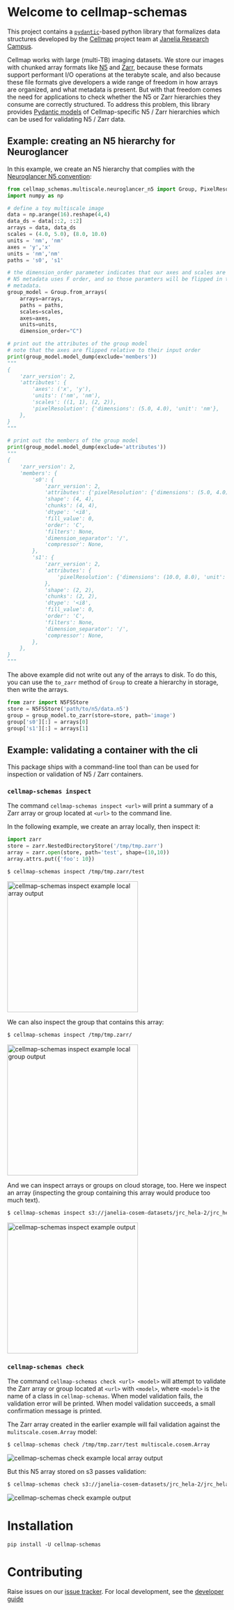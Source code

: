 # Welcome to cellmap-schemas

This project contains a [`pydantic`](https://docs.pydantic.dev/latest/)-based python library that formalizes data structures developed by the [Cellmap](https://www.janelia.org/project-team/cellmap) project team at [Janelia Research Campus](https://www.janelia.org/).

Cellmap works with large (multi-TB) imaging datasets. We store our images with chunked array formats like [N5](https://github.com/saalfeldlab/n5) and [Zarr](https://zarr.readthedocs.io/en/stable/), because these formats support performant I/O operations at the terabyte scale, and also because these file formats give developers a wide range of freedom in how arrays are organized, and what metadata is present. But with that freedom comes the need for applications to check whether the N5 or Zarr hierarchies they consume are correctly structured. To address this problem, this library provides [Pydantic models](https://docs.pydantic.dev/latest/) of Cellmap-specific N5 / Zarr hierarchies which can be used for validating N5 / Zarr data.

## Example: creating an N5 hierarchy for Neuroglancer

In this example, we create an N5 hierarchy that complies with the [Neuroglancer N5 convention](https://github.com/google/neuroglancer/issues/176#issuecomment-553027775):

```python
from cellmap_schemas.multiscale.neuroglancer_n5 import Group, PixelResolution, GroupMetadata
import numpy as np

# define a toy multiscale image
data = np.arange(16).reshape(4,4)
data_ds = data[::2, ::2]
arrays = data, data_ds
scales = (4.0, 5.0), (8.0, 10.0)
units = 'nm', 'nm'
axes = 'y','x'
units = 'nm','nm'
paths = 's0', 's1'

# the dimension_order parameter indicates that our axes and scales are in C order
# N5 metadata uses F order, and so those paramters will be flipped in the resulting 
# metadata.
group_model = Group.from_arrays(
    arrays=arrays,
    paths = paths,
    scales=scales, 
    axes=axes,
    units=units,
    dimension_order="C")

# print out the attributes of the group model
# note that the axes are flipped relative to their input order
print(group_model.model_dump(exclude='members'))
"""
{
    'zarr_version': 2,
    'attributes': {
        'axes': ('x', 'y'),
        'units': ('nm', 'nm'),
        'scales': ((1, 1), (2, 2)),
        'pixelResolution': {'dimensions': (5.0, 4.0), 'unit': 'nm'},
    },
}
"""

# print out the members of the group model
print(group_model.model_dump(exclude='attributes'))
"""
{
    'zarr_version': 2,
    'members': {
        's0': {
            'zarr_version': 2,
            'attributes': {'pixelResolution': {'dimensions': (5.0, 4.0), 'unit': 'nm'}},
            'shape': (4, 4),
            'chunks': (4, 4),
            'dtype': '<i8',
            'fill_value': 0,
            'order': 'C',
            'filters': None,
            'dimension_separator': '/',
            'compressor': None,
        },
        's1': {
            'zarr_version': 2,
            'attributes': {
                'pixelResolution': {'dimensions': (10.0, 8.0), 'unit': 'nm'}
            },
            'shape': (2, 2),
            'chunks': (2, 2),
            'dtype': '<i8',
            'fill_value': 0,
            'order': 'C',
            'filters': None,
            'dimension_separator': '/',
            'compressor': None,
        },
    },
}
"""
```

The above example did not write out any of the arrays to disk. To do this, you can use the `to_zarr`
method of `Group` to create a hierarchy in storage, then write the arrays.

```{.py test="skip"}
from zarr import N5FSStore
store = N5FSStore('path/to/n5/data.n5')
group = group_model.to_zarr(store=store, path='image')
group['s0'][:] = arrays[0]
group['s1'][:] = arrays[1]
```

## Example: validating a container with the cli

This package ships with a command-line tool than can be used for inspection or validation of N5 / Zarr containers.

### `cellmap-schemas inspect`

The command `cellmap-schemas inspect <url>` will print a summary of a Zarr array or group located at `<url>` to the command line.

In the following example, we create an array locally, then inspect it:

```python
import zarr
store = zarr.NestedDirectoryStore('/tmp/tmp.zarr')
array = zarr.open(store, path='test', shape=(10,10))
array.attrs.put({'foo': 10})
```

```bash
$ cellmap-schemas inspect /tmp/tmp.zarr/test
```

<img src="./static/cellmap_schemas_inspect_example_local_array.png" width=300  alt="cellmap-schemas inspect example local array output"/>

We can also inspect the group that contains this array:

```bash
$ cellmap-schemas inspect /tmp/tmp.zarr/
```

<img src="./static/cellmap_schemas_inspect_example_local_group.png" width=300  alt="cellmap-schemas inspect example local group output"/>

And we can inspect arrays or groups on cloud storage, too. Here we inspect an array (inspecting the group containing this array would produce too much text).

```bash
$ cellmap-schemas inspect s3://janelia-cosem-datasets/jrc_hela-2/jrc_hela-2.n5/em/fibsem-uint16/s0
```

<img src="./static/cellmap_schemas_inspect_example_s3_array.png" width=300  alt="cellmap-schemas inspect example output"/>

### `cellmap-schemas check`

The command `cellmap-schemas check <url> <model>` will attempt to validate the Zarr array or group located at `<url>` with `<model>`, where `<model>` is the name of a class in `cellmap-schemas`. When model validation fails, the validation error will be printed. When model validation succeeds, a small confirmation message is printed.

The Zarr array created in the earlier example will fail validation against the `mulitscale.cosem.Array` model:

```bash
$ cellmap-schemas check /tmp/tmp.zarr/test multiscale.cosem.Array
```

<img src="./static/cellmap_schemas_check_example_local_array.png" alt="cellmap-schemas check example local array output"/>

But this N5 array stored on s3 passes validation:

```bash
$ cellmap-schemas check s3://janelia-cosem-datasets/jrc_hela-2/jrc_hela-2.n5/em/fibsem-uint16/s0 multiscale.cosem.Array
```

<img src="./static/cellmap_schemas_check_example_s3_array.png" alt="cellmap-schemas check example output"/>

# Installation

`pip install -U cellmap-schemas`

# Contributing

Raise issues on our [issue tracker](https://github.com/janelia-cellmap/cellmap-schemas/issues). For local development, see the [developer guide](./development.md)